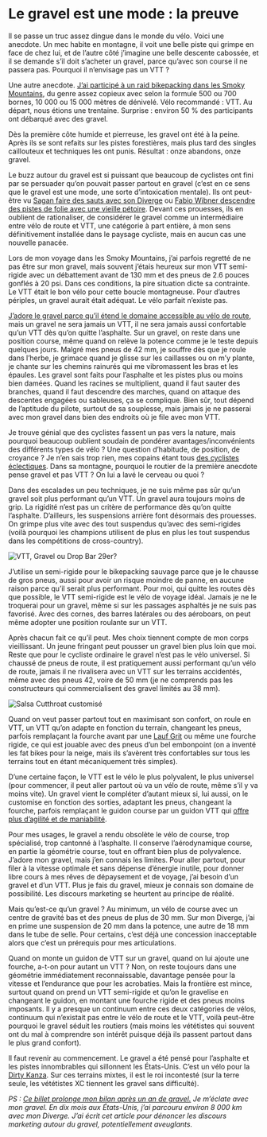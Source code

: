 # Le gravel est une mode : la preuve

Il se passe un truc assez dingue dans le monde du vélo. Voici une anecdote. Un mec habite en montagne, il voit une belle piste qui grimpe en face de chez lui, et de l’autre côté j’imagine une belle descente cabossée, et il se demande s’il doit s’acheter un gravel, parce qu’avec son course il ne passera pas. Pourquoi il n’envisage pas un VTT ?<span id="more-51688"></span>

Une autre anecdote. [J’ai participé à un raid bikepacking dans les Smoky Mountains](https://tcrouzet.com/2019/05/26/bikepacking-dans-les-smoky-mountains/), du genre assez copieux avec selon la formule 500 ou 700 bornes, 10 000 ou 15 000 mètres de dénivelé. Vélo recommandé : VTT. Au départ, nous étions une trentaine. Surprise : environ 50 % des participants ont débarqué avec des gravel.

Dès la première côte humide et pierreuse, les gravel ont été à la peine. Après ils se sont refaits sur les pistes forestières, mais plus tard des singles caillouteux et techniques les ont punis. Résultat : onze abandons, onze gravel.

Le buzz autour du gravel est si puissant que beaucoup de cyclistes ont fini par se persuader qu’on pouvait passer partout en gravel (c’est en ce sens que le gravel est une mode, une sorte d’intoxication mentale). Ils ont peut-être vu [Sagan faire des sauts avec son Diverge](https://www.youtube.com/watch?v=lOiiCpzafWE) ou [Fabio Wibner descendre des pistes de folie avec une vieille pétoire](https://www.youtube.com/watch?time_continue=203&v=_2_nDekAyZY). Devant ces prouesses, ils en oublient de rationaliser, de considérer le gravel comme un intermédiaire entre vélo de route et VTT, une catégorie à part entière, à mon sens définitivement installée dans le paysage cycliste, mais en aucun cas une nouvelle panacée.

Lors de mon voyage dans les Smoky Mountains, j’ai parfois regretté de ne pas être sur mon gravel, mais souvent j’étais heureux sur mon VTT semi-rigide avec un débattement avant de 130 mm et des pneus de 2.6 pouces gonflés à 20 psi. Dans ces conditions, la pire situation dicte sa contrainte. Le VTT était le bon vélo pour cette boucle montagneuse. Pour d’autres périples, un gravel aurait était adéquat. Le vélo parfait n’existe pas.

[J’adore le gravel parce qu’il étend le domaine accessible au vélo de route](https://tcrouzet.com/2019/05/08/un-an-de-gravel-retour-dexperience/), mais un gravel ne sera jamais un VTT, il ne sera jamais aussi confortable qu’un VTT dès qu’on quitte l’asphalte. Sur un gravel, on reste dans une position course, même quand on relève la potence comme je le teste depuis quelques jours. Malgré mes pneus de 42 mm, je souffre dès que je roule dans l’herbe, je grimace quand je glisse sur les caillasses ou on m’y plante, je chante sur les chemins rainurés qui me vibromassent les bras et les épaules. Les gravel sont faits pour l’asphalte et les pistes plus ou moins bien damées. Quand les racines se multiplient, quand il faut sauter des branches, quand il faut descendre des marches, quand on attaque des descentes engagées ou sableuses, ça se complique. Bien sûr, tout dépend de l’aptitude du pilote, surtout de sa souplesse, mais jamais je ne passerai avec mon gravel dans bien des endroits où je file avec mon VTT.

Je trouve génial que des cyclistes fassent un pas vers la nature, mais pourquoi beaucoup oublient soudain de pondérer avantages/inconvénients des différents types de vélo ? Une question d’habitude, de position, de croyance ? Je n’en sais trop rien, mes copains étant tous [des cyclistes éclectiques](https://tcrouzet.com/2018/12/26/le-cycliste-eclectique/). Dans sa montagne, pourquoi le routier de la première anecdote pense gravel et pas VTT ? On lui a lavé le cerveau ou quoi ?

Dans des escalades un peu techniques, je ne suis même pas sûr qu’un gravel soit plus performant qu’un VTT. Un gravel aura toujours moins de grip. La rigidité n’est pas un critère de performance dès qu’on quitte l’asphalte. D’ailleurs, les suspensions arrière font désormais des prouesses. On grimpe plus vite avec des tout suspendus qu’avec des semi-rigides (voilà pourquoi les champions utilisent de plus en plus les tout suspendus dans les compétitions de cross-country).

![VTT, Gravel ou Drop Bar 29er?](https://tcrouzet.com/images_tc/2019/06/IMG_4867.jpg)

J’utilise un semi-rigide pour le bikepacking sauvage parce que je le chausse de gros pneus, aussi pour avoir un risque moindre de panne, en aucune raison parce qu’il serait plus performant. Pour moi, qui quitte les routes dès que possible, le VTT semi-rigide est le vélo de voyage idéal. Jamais je ne le troquerai pour un gravel, même si sur les passages asphaltés je ne suis pas favorisé. Avec des cornes, des barres latérales ou des aéroboars, on peut même adopter une position roulante sur un VTT.

Après chacun fait ce qu’il peut. Mes choix tiennent compte de mon corps vieillissant. Un jeune fringant peut pousser un gravel bien plus loin que moi. Reste que pour le cycliste ordinaire le gravel n’est pas le vélo universel. Si chaussé de pneus de route, il est pratiquement aussi performant qu’un vélo de route, jamais il ne rivalisera avec un VTT sur les terrains accidentés, même avec des pneus 42, voire de 50 mm (je ne comprends pas les constructeurs qui commercialisent des gravel limités au 38 mm).

![Salsa Cutthroat customisé](https://tcrouzet.com/images_tc/2019/06/IMG_4776-1.jpg)

Quand on veut passer partout tout en maximisant son confort, on roule en VTT, un VTT qu’on adapte en fonction du terrain, changeant les pneus, parfois remplaçant la fourche avant par une [Lauf Grit](https://www.laufcycling.com/product/lauf-grit) ou même une fourche rigide, ce qui est jouable avec des pneus d’un bel embonpoint (on a inventé les fat bikes pour la neige, mais ils s’avèrent très confortables sur tous les terrains tout en étant mécaniquement très simples).

D’une certaine façon, le VTT est le vélo le plus polyvalent, le plus universel (pour commencer, il peut aller partout où va un vélo de route, même s’il y va moins vite). Un gravel vient le compléter d’autant mieux si, lui aussi, on le customise en fonction des sorties, adaptant les pneus, changeant la fourche, parfois remplaçant le guidon course par un guidon VTT qui [offre plus d’agilité et de maniabilité](https://www.youtube.com/watch?v=Q6-yz1qJrUc).

Pour mes usages, le gravel a rendu obsolète le vélo de course, trop spécialisé, trop cantonné à l’asphalte. Il conserve l’aérodynamique course, en partie la géométrie course, tout en offrant bien plus de polyvalence. J’adore mon gravel, mais j’en connais les limites. Pour aller partout, pour filer à la vitesse optimale et sans dépense d’énergie inutile, pour donner libre cours à mes rêves de dépaysement et de voyage, j’ai besoin d’un gravel et d’un VTT. Plus je fais du gravel, mieux je connais son domaine de possibilité. Les discours marketing se heurtent au principe de réalité.

Mais qu’est-ce qu’un gravel ? Au minimum, un vélo de course avec un centre de gravité bas et des pneus de plus de 30 mm. Sur mon Diverge, j’ai en prime une suspension de 20 mm dans la potence, une autre de 18 mm dans le tube de selle. Pour certains, c’est déjà une concession inacceptable alors que c’est un prérequis pour mes articulations.

Quand on monte un guidon de VTT sur un gravel, quand on lui ajoute une fourche, a-t-on pour autant un VTT ? Non, on reste toujours dans une géométrie immédiatement reconnaissable, davantage pensée pour la vitesse et l’endurance que pour les acrobaties. Mais la frontière est mince, surtout quand on prend un VTT semi-rigide et qu’on le gravelise en changeant le guidon, en montant une fourche rigide et des pneus moins imposants. Il y a presque un continuum entre ces deux catégories de vélos, continuum qui n’existait pas entre le vélo de route et le VTT, voilà peut-être pourquoi le gravel séduit les routiers (mais moins les vététistes qui souvent ont du mal à comprendre son intérêt puisque déjà ils passent partout dans le plus grand confort).

Il faut revenir au commencement. Le gravel a été pensé pour l’asphalte et les pistes innombrables qui sillonnent les États-Unis. C’est un vélo pour la [Dirty Kanza](https://dirtykanza.com/). Sur ces terrains mixtes, il est le roi incontesté (sur la terre seule, les vététistes XC tiennent les gravel sans difficulté).

*PS : [Ce billet prolonge mon bilan après un an de gravel.](https://tcrouzet.com/2019/05/08/un-an-de-gravel-retour-dexperience/) Je m’éclate avec mon gravel. En dix mois aux États-Unis, j’ai parcouru environ 8 000 km avec mon Diverge. J’ai écrit cet article pour dénoncer les discours marketing autour du gravel, potentiellement aveuglants.*